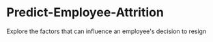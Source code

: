 # Predict-Employee-Attrition
Explore the factors that can influence an employee's decision to resign
